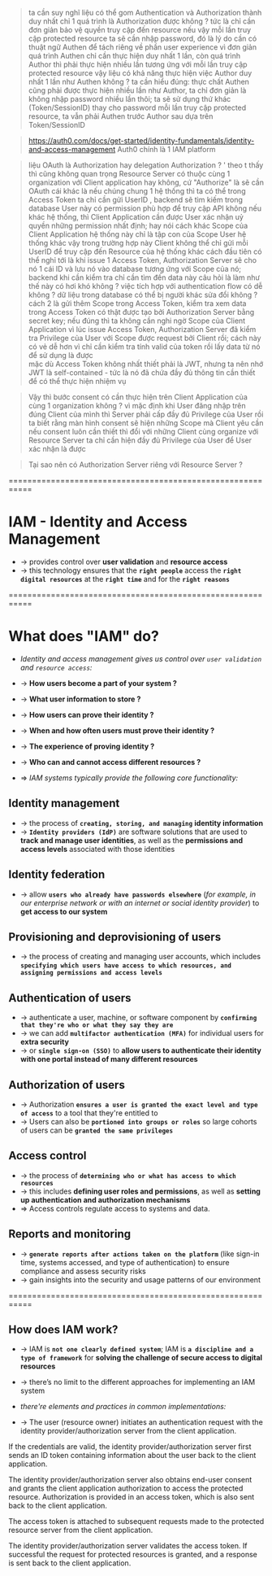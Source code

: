 > ta cần suy nghĩ liệu có thể gom Authentication và Authorization thành duy nhất chỉ 1 quá trình là Authorization được không ? tức là chỉ cần đơn giản bảo vệ quyền truy cập đến resource
> nếu vậy mỗi lần truy cập protected resource ta sẽ cần nhập password, đó là lý do cần có thuật ngữ Authen để tách riêng về phần user experience
> vì đơn giản quá trình Authen chỉ cần thực hiện duy nhất 1 lần, còn quá trình Author thì phải thực hiện nhiều lần tương ứng với mỗi lần truy cập protected resource
> vậy liệu có khả năng thực hiện việc Author duy nhất 1 lần như Authen không ?
> ta cần hiểu đúng: thực chất Authen cũng phải được thực hiện nhiều lần như Author, ta chỉ đơn giản là không nhập password nhiều lần thôi; ta sẽ sử dụng thứ khác (Token/SessionID) thay cho password
> mỗi lần truy cập protected resource, ta vẫn phải Authen trước Author sau dựa trên Token/SessionID

> https://auth0.com/docs/get-started/identity-fundamentals/identity-and-access-management 
> Auth0 chính là 1 IAM platform

> liệu OAuth là Authorization hay delegation Authorization ? '
> theo t thấy thì cũng không quan trọng Resource Server có thuộc cùng 1 organization với Client application hay không, cứ "Authorize" là sẽ cần OAuth
> cái khác là nếu chúng chung 1 hệ thống thì ta có thể trong Access Token ta chỉ cần gửi UserID , backend sẽ tìm kiếm trong database User này có permission phù hợp để truy cập API không
> nếu khác hệ thống, thì Client Application cần được User xác nhận uỷ quyền những permission nhất định; hay nói cách khác Scope của Client Application hệ thống này chỉ là tập con của Scope User hệ thống khác
> vậy trong trường hợp này Client không thể chỉ gửi mỗi UserID để truy cập đến Resource của hệ thống khác
> cách đầu tiên có thể nghỉ tới là khi issue 1 Access Token, Authorization Server sẽ cho nó 1 cái ID và lưu nó vào database tương ứng với Scope của nó; backend khi cần kiểm tra chỉ cần tìm đến data này 
> câu hỏi là làm như thế này có hơi khó không ? việc tích hợp với authentication flow có dễ không ? dữ liệu trong database có thể bị người khác sửa đổi không ?
> cách 2 là gửi thêm Scope trong Access Token, kiểm tra xem data trong Access Token có thật được tạo bởi Authorization Server bằng secret key; nếu đúng thì ta không cần nghi ngờ Scope của Client Application
> vì lúc issue Access Token, Authorization Server đã kiểm tra Privilege của User với Scope được request bởi Client rồi; cách này có vẻ dễ hơn vì chỉ cần kiểm tra tính valid của token rồi lấy data từ nó để sử dụng là được        
> mặc dù Access Token không nhất thiết phải là JWT, nhưng ta nên nhớ JWT là self-contained - tức là nó đã chứa đầy đủ thông tin cần thiết để có thể thực hiện nhiệm vụ 

> Vậy thì bước consent có cần thực hiện trên Client Application của cùng 1 organization không ? vì mặc định khi User đăng nhập trên đúng Client của mình thì Server phải cấp đầy đủ Privilege của User rồi
> ta biết rằng màn hình consent sẽ hiện những Scope mà Client yêu cần
> nếu consent luôn cần thiết thì đổi với những Client cùng organize với Resource Server ta chỉ cần hiện đầy đủ Privilege của User để User xác nhận là được 

> Tại sao nên có Authorization Server riêng với Resource Server ?

===========================================================
# IAM - Identity and Access Management 
* -> provides control over **user validation** and **resource access**
* -> this technology ensures that the **`right people`** access the **`right digital resources`** at the **`right time`** and for the **`right reasons`**

===========================================================
# What does "IAM" do?
* _Identity and access management gives us control over `user validation` and `resource access`:_ 
* -> **How users become a part of your system ?**
* -> **What user information to store ?**
* -> **How users can prove their identity ?**
* -> **When and how often users must prove their identity ?**
* -> **The experience of proving identity ?**
* -> **Who can and cannot access different resources ?**

* => _IAM systems typically provide the following core functionality:_

## Identity management
* -> the process of **`creating, storing, and managing`** **identity information**
* -> **`Identity providers (IdP)`** are software solutions that are used to **track and manage user identities**, as well as the **permissions and access levels** associated with those identities

## Identity federation 
* -> allow **`users who already have passwords elsewhere`** (_for example, in our enterprise network or with an internet or social identity provider_) to **get access to our system**

## Provisioning and deprovisioning of users
* -> the process of creating and managing user accounts, which includes **`specifying which users have access to which resources, and assigning permissions and access levels`**

## Authentication of users 
* -> authenticate a user, machine, or software component by **`confirming that they're who or what they say they are`**
* -> we can add **`multifactor authentication (MFA)`** for individual users for **extra security** 
* -> or **`single sign-on (SSO)`** to **allow users to authenticate their identity with one portal instead of many different resources**

## Authorization of users 
* -> Authorization **`ensures a user is granted the exact level and type of access`** to a tool that they're entitled to
* -> Users can also be **`portioned into groups or roles`** so large cohorts of users can be **`granted the same privileges`**

## Access control 
* -> the process of **`determining who or what has access to which resources`**
* -> this includes **defining user roles and permissions**, as well as **setting up authentication and authorization mechanisms**
* => Access controls regulate access to systems and data.

## Reports and monitoring 
* -> **`generate reports after actions taken on the platform`** (like sign-in time, systems accessed, and type of authentication) to ensure compliance and assess security risks
* -> gain insights into the security and usage patterns of our environment

===========================================================
## How does IAM work? 
* -> IAM is **`not one clearly defined system`**; IAM is **`a discipline and a type of framework`** for **solving the challenge of secure access to digital resources**
* -> there’s no limit to the different approaches for implementing an IAM system

* _there're elements and practices in common implementations:_
* -> The user (resource owner) initiates an authentication request with the identity provider/authorization server from the client application.

If the credentials are valid, the identity provider/authorization server first sends an ID token containing information about the user back to the client application.

The identity provider/authorization server also obtains end-user consent and grants the client application authorization to access the protected resource. Authorization is provided in an access token, which is also sent back to the client application.

The access token is attached to subsequent requests made to the protected resource server from the client application.

The identity provider/authorization server validates the access token. If successful the request for protected resources is granted, and a response is sent back to the client application.




